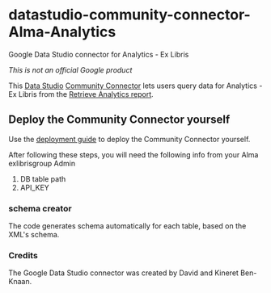 # datastudio-community-connector-Alma-Analytics
Google Data Studio connector for Analytics - Ex Libris

*This is not an official Google product*


This [Data Studio](https://datastudio.google.com) [Community
Connector](https://developers.google.com/datastudio/connector) lets users query
data for Analytics - Ex Libris from the [Retrieve Analytics report](https://developers.exlibrisgroup.com/alma/apis/analytics/GET/gwPcGly021oPk19W3O80lkpaEMHmAe0Avp46O4y2vik=/10788916-19f6-4f19-aaf1-c18fa0c31ccd).

## Deploy the Community Connector yourself

Use the [deployment guide](https://github.com/googledatastudio/community-connectors/blob/master/deploy.md) to deploy the Community Connector
yourself.

After following these steps, you will need the  following info from your Alma exlibrisgroup Admin
1. DB table path 
2. API_KEY

### schema creator
The code generates schema automatically for each table, based on the XML's schema.


### Credits
The Google Data Studio connector was created by David and Kineret Ben-Knaan.
